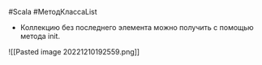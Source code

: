 #Scala #МетодКлассаList 

* Коллекцию без последнего элемента можно получить с помощью метода init.

![[Pasted image 20221210192559.png]]